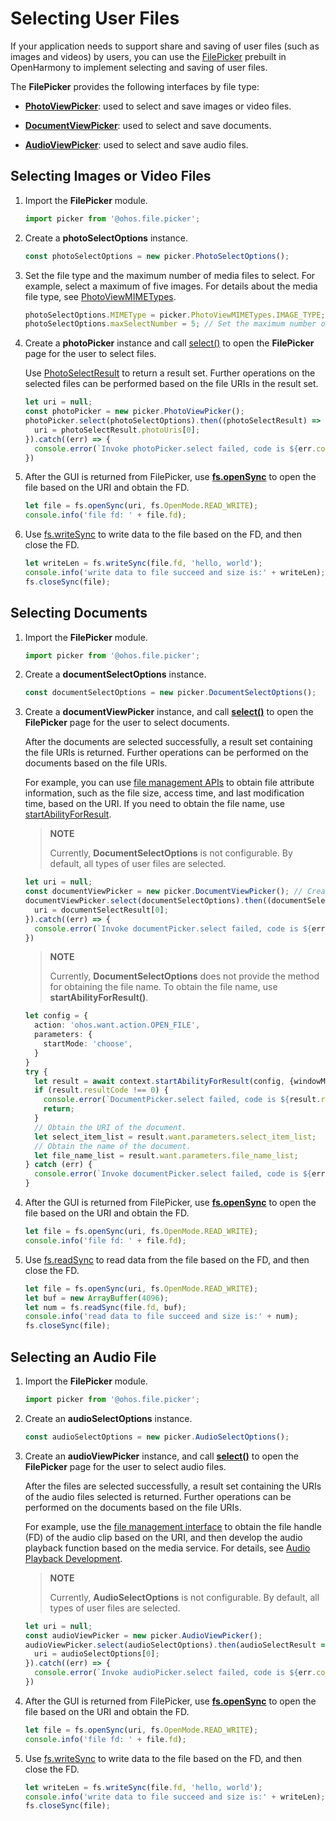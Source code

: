 # Selecting User Files

If your application needs to support share and saving of user files (such as images and videos) by users, you can use the [FilePicker](../reference/apis/js-apis-file-picker.md) prebuilt in OpenHarmony to implement selecting and saving of user files.

The **FilePicker** provides the following interfaces by file type:

- [**PhotoViewPicker**](../reference/apis/js-apis-file-picker.md#photoviewpicker): used to select and save images or video files.

- [**DocumentViewPicker**](../reference/apis/js-apis-file-picker.md#documentviewpicker): used to select and save documents.

- [**AudioViewPicker**](../reference/apis/js-apis-file-picker.md#audioviewpicker): used to select and save audio files.

## Selecting Images or Video Files

1. Import the **FilePicker** module.

   ```ts
   import picker from '@ohos.file.picker';
   ```

2. Create a **photoSelectOptions** instance.

   ```ts
   const photoSelectOptions = new picker.PhotoSelectOptions();
   ```

3. Set the file type and the maximum number of media files to select.
   For example, select a maximum of five images. For details about the media file type, see [PhotoViewMIMETypes](../reference/apis/js-apis-file-picker.md#photoviewmimetypes).

   ```ts
   photoSelectOptions.MIMEType = picker.PhotoViewMIMETypes.IMAGE_TYPE; // Select images.
   photoSelectOptions.maxSelectNumber = 5; // Set the maximum number of images to select.
   ```

4. Create a **photoPicker** instance and call [select()](../reference/apis/js-apis-file-picker.md#select) to open the **FilePicker** page for the user to select files.

   Use [PhotoSelectResult](../reference/apis/js-apis-file-picker.md#photoselectresult) to return a result set. Further operations on the selected files can be performed based on the file URIs in the result set.

   ```ts
   let uri = null;
   const photoPicker = new picker.PhotoViewPicker();
   photoPicker.select(photoSelectOptions).then((photoSelectResult) => {
     uri = photoSelectResult.photoUris[0];
   }).catch((err) => {
     console.error(`Invoke photoPicker.select failed, code is ${err.code}, message is ${err.message}`);
   })
   ```

5. After the GUI is returned from FilePicker, use [**fs.openSync**](../reference/apis/js-apis-file-fs.md#fsopensync) to open the file based on the URI and obtain the FD.

   ```ts
   let file = fs.openSync(uri, fs.OpenMode.READ_WRITE);
   console.info('file fd: ' + file.fd);
   ```

6. Use [fs.writeSync](../reference/apis/js-apis-file-fs.md#writesync) to write data to the file based on the FD, and then close the FD.

   ```ts
   let writeLen = fs.writeSync(file.fd, 'hello, world');
   console.info('write data to file succeed and size is:' + writeLen);
   fs.closeSync(file);
   ```

## Selecting Documents

1. Import the **FilePicker** module.

   ```ts
   import picker from '@ohos.file.picker';
   ```

2. Create a **documentSelectOptions** instance.

   ```ts
   const documentSelectOptions = new picker.DocumentSelectOptions(); 
   ```

3. Create a **documentViewPicker** instance, and call [**select()**](../reference/apis/js-apis-file-picker.md#select-3) to open the **FilePicker** page for the user to select documents.

     After the documents are selected successfully, a result set containing the file URIs is returned. Further operations can be performed on the documents based on the file URIs.

   For example, you can use [file management APIs](../reference/apis/js-apis-file-fs.md) to obtain file attribute information, such as the file size, access time, and last modification time, based on the URI. If you need to obtain the file name, use [startAbilityForResult](../../application-dev/application-models/uiability-intra-device-interaction.md).

   > **NOTE**
   >
   > Currently, **DocumentSelectOptions** is not configurable. By default, all types of user files are selected.

   ```ts
   let uri = null;
   const documentViewPicker = new picker.DocumentViewPicker(); // Create a documentViewPicker instance.
   documentViewPicker.select(documentSelectOptions).then((documentSelectResult) => {
     uri = documentSelectResult[0];
   }).catch((err) => {
     console.error(`Invoke documentPicker.select failed, code is ${err.code}, message is ${err.message}`);
   })
   ```

   > **NOTE**
   >
   > Currently, **DocumentSelectOptions** does not provide the method for obtaining the file name. To obtain the file name, use **startAbilityForResult()**.

   ```ts
   let config = {
     action: 'ohos.want.action.OPEN_FILE',
     parameters: {
       startMode: 'choose',
     }
   }
   try {
     let result = await context.startAbilityForResult(config, {windowMode: 1});
     if (result.resultCode !== 0) {
       console.error(`DocumentPicker.select failed, code is ${result.resultCode}, message is ${result.want.parameters.message}`);
       return;
     }
     // Obtain the URI of the document.
     let select_item_list = result.want.parameters.select_item_list;
     // Obtain the name of the document.
     let file_name_list = result.want.parameters.file_name_list;
   } catch (err) {
     console.error(`Invoke documentPicker.select failed, code is ${err.code}, message is ${err.message}`);
   }
   ```

4. After the GUI is returned from FilePicker, use [**fs.openSync**](../reference/apis/js-apis-file-fs.md#fsopensync) to open the file based on the URI and obtain the FD.

   ```ts
   let file = fs.openSync(uri, fs.OpenMode.READ_WRITE);
   console.info('file fd: ' + file.fd);
   ```

5. Use [fs.readSync](../reference/apis/js-apis-file-fs.md#readsync) to read data from the file based on the FD, and then close the FD.

   ```ts
   let file = fs.openSync(uri, fs.OpenMode.READ_WRITE);
   let buf = new ArrayBuffer(4096);
   let num = fs.readSync(file.fd, buf);
   console.info('read data to file succeed and size is:' + num);
   fs.closeSync(file);
   ```


## Selecting an Audio File

1. Import the **FilePicker** module.

   ```ts
   import picker from '@ohos.file.picker';
   ```

2. Create an **audioSelectOptions** instance.

   ```ts
   const audioSelectOptions = new picker.AudioSelectOptions();
   ```

3. Create an **audioViewPicker** instance, and call [**select()**](../reference/apis/js-apis-file-picker.md#select-6) to open the **FilePicker** page for the user to select audio files.
  
   After the files are selected successfully, a result set containing the URIs of the audio files selected is returned. Further operations can be performed on the documents based on the file URIs.

   For example, use the [file management interface](../reference/apis/js-apis-file-fs.md) to obtain the file handle (FD) of the audio clip based on the URI, and then develop the audio playback function based on the media service. For details, see [Audio Playback Development](../media/audio-playback-overview.md).

   > **NOTE**
   >
   > Currently, **AudioSelectOptions** is not configurable. By default, all types of user files are selected.

   ```ts
   let uri = null;
   const audioViewPicker = new picker.AudioViewPicker();
   audioViewPicker.select(audioSelectOptions).then(audioSelectResult => {
     uri = audioSelectOptions[0];
   }).catch((err) => {
     console.error(`Invoke audioPicker.select failed, code is ${err.code}, message is ${err.message}`);
   })
   ```

4. After the GUI is returned from FilePicker, use [**fs.openSync**](../reference/apis/js-apis-file-fs.md#fsopensync) to open the file based on the URI and obtain the FD.

   ```ts
   let file = fs.openSync(uri, fs.OpenMode.READ_WRITE);
   console.info('file fd: ' + file.fd);
   ```

5. Use [fs.writeSync](../reference/apis/js-apis-file-fs.md#writesync) to write data to the file based on the FD, and then close the FD.

   ```ts
   let writeLen = fs.writeSync(file.fd, 'hello, world');
   console.info('write data to file succeed and size is:' + writeLen);
   fs.closeSync(file);
   ```
